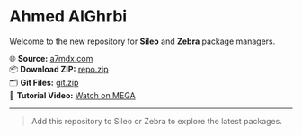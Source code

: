 # Ahmed AlGhrbi

Welcome to the new repository for **Sileo** and **Zebra** package managers.

🌐 **Source:** [a7mdx.com](https://a7mdx.com)  
📦 **Download ZIP:** [repo.zip](https://github.com/re4yo/re4yo.github.io/releases/download/repo/repo.zip)  
🗂️ **Git Files:** [git.zip](https://github.com/re4yo/re4yo.github.io/releases/download/repo/git.zip)  
🎥 **Tutorial Video:** [Watch on MEGA](https://mega.nz/file/VrokAARD#8bctQkXd84qxyHgS0Wd7EYlOq0hugPN6GDlG95BpXVU)

---

> Add this repository to Sileo or Zebra to explore the latest packages.
